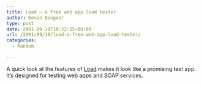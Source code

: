 ```yaml
---
title: Load – a free web app load tester
author: Kevin Dangoor
type: post
date: 2001-09-10T16:22:55+00:00
url: /2001/09/10/load-a-free-web-app-load-tester/
categories:
  - Random

---
```

A quick look at the features of [Load][1] makes it look like a promising test app. It&#8217;s designed for testing web apps and SOAP services.

 [1]: http://www.pushtotest.com
